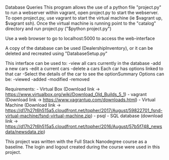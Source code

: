 Database Queries
This program allows the use of a python file "project.py" to run a webserver
	within vagrant, open project.py to start the webserver.
To open project.py, use vagrant to start the virtual machine (ie $vagrant up, $vagrant ssh). Once the virtual machine is running point to the "catalog" directory and run project.py ("$python project.py")
	
Use a web browser to go to localhost:5000 to access the web-interface

A copy of the database can be used (DealershipInventory), or it can be deleted and recreated using "DatabaseSetup.py"

This interface can be used to:
  -view all cars currently in the database
  -add a new cars
  -edit a current cars
  -delete a cars
  Each car has options linked to that car
    -Select the details of the car to see the optionSummary
    Options can be:
      -viewed
      -added
      -modified
      -removed

Requirements:
	- Virtual Box (Download link -> https://www.virtualbox.org/wiki/Download_Old_Builds_5_1)
	- vagrant (Download link -> https://www.vagrantup.com/downloads.html)
	- Virtual Machine (Download link -> https://d17h27t6h515a5.cloudfront.net/topher/2017/August/59822701_fsnd-virtual-machine/fsnd-virtual-machine.zip)
	- psql
	- SQL database (download link -> https://d17h27t6h515a5.cloudfront.net/topher/2016/August/57b5f748_newsdata/newsdata.zip)


This project was written with the Full Stack Nanodegree course as a baseline. The login and logout created during the course were used in this project.

